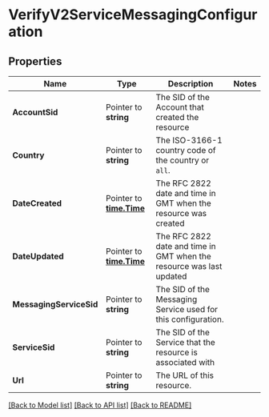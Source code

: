 # VerifyV2ServiceMessagingConfiguration

## Properties
Name | Type | Description | Notes
------------ | ------------- | ------------- | -------------
**AccountSid** | Pointer to **string** | The SID of the Account that created the resource |
**Country** | Pointer to **string** | The ISO-3166-1 country code of the country or `all`. |
**DateCreated** | Pointer to [**time.Time**](time.Time.md) | The RFC 2822 date and time in GMT when the resource was created |
**DateUpdated** | Pointer to [**time.Time**](time.Time.md) | The RFC 2822 date and time in GMT when the resource was last updated |
**MessagingServiceSid** | Pointer to **string** | The SID of the Messaging Service used for this configuration. |
**ServiceSid** | Pointer to **string** | The SID of the Service that the resource is associated with |
**Url** | Pointer to **string** | The URL of this resource. |

[[Back to Model list]](../README.md#documentation-for-models) [[Back to API list]](../README.md#documentation-for-api-endpoints) [[Back to README]](../README.md)


